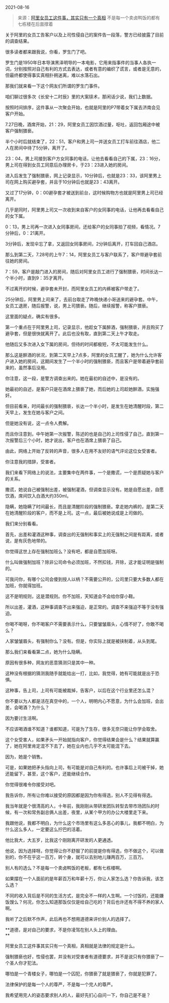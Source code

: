 2021-08-16

> 来源：[阿里女员工这件事，其实只有一个真相](http://mp.weixin.qq.com/s?__biz=MzU0MjYwNDU2Mw==&mid=2247500521&idx=2&sn=94b7faf728a6247b61585f525a040aaf&chksm=fb1aae95cc6d27830da1ce5cf567991d0836a07690ffbfed7fc9ff7078d6bd231afb05000935&scene=27#wechat_redirect)
> 不是每一个卖卤鸭饭的都有七栋楼在后面撑着

关于阿里的女员工告客户以及上司性侵自己的案件告一段落，警方已经披露了目前的调查结果。  

  

很多读者都来跟我说，你看，罗生门了吧。

  

罗生门是1950年日本导演黑泽明导的一本电影，它用来指事件的当事人各执一词，分别按照对自己有利的方式去表达，或者有意的编织了谎言，或者是无意的，但最终都使得事实真相扑朔迷离，难以水落石出。  

  

那我们就来看一下这个网友们所谓的罗生门事件。  

  

咱们聊过很多次《长安十二时辰》里的大案牍术，那闲话少说，我们上数据。  

  

按照时间排序，这件事从一次聚会开始，也就是阿里的P7带着女下属去济南会见客户开始。  

  

7.27日晚，酒席开始，21：29，阿里女员工因饮酒过量，呕吐，返回包厢途中被客户强制猥亵。  

  

半个小时后就结束了，22：51，客户和男上司一并送女员工打车前往酒店，他二人在房间中待了5分钟，离开了。  

  

23：04，男上司接到客户方女同事的电话，让他去看看自己的下属，23：16分，男上司在得到女员工同意后办理房卡，于23：23进入她的房间。  

  

进入后发生了强制猥亵，网上记录显示，10分钟后，也就是23：33，该阿里男上司在网上购买避孕套，并且于10分钟后也就是23：43离开。  

  

又过了17分钟，0：00避孕套才被送到前台，这时候购物方也就是阿里男上司已经离开。  

  

几乎是同时，阿里男上司又一次收到来自客户的女同事的电话，让他再去看看自己的女下属。  

  

0：13，男上司再一次进入女同事房间，还给客户的女同事拍了视频，看情况。7分钟后，0：21离开。  

  

3分钟后，发现伞忘了拿，又返回女同事房间，2分钟后离开，打车回自己酒店。

  

那么到第二天，7.28号的上午7：14，阿里女员工与客户联系了，客户带避孕套前往她的房间。  

  

7：59，客户是敲门进入的房间，随后对阿里女员工进行了强制猥亵，时间长达一个半小时，直到9：35才离开。  

  

不过离开的时候，避孕套未开封，而阿里女员工的内裤被客户带走了。

  

25分钟后，阿里男上司来了，去前台取走了昨晚快递小哥送来的避孕套。中午，女员工退房，随后报警，说，男上司猥亵。随后，继续报警，称客户猥亵。  

  

这里面的疑点，确实有很多。  

  

第一个重点在于阿里男上司，记录显示，他趁女下属醉酒，强制猥亵，并且购买了避孕套，但是很快就离开了。此后也没有取，直到第二天上午才取走。  

  

他随后又多次进入女下属的房间，但待的时间都极短，不太可能发生什么。

  

那么这是醉酒的状况，到第二天早上7点多，阿里的女员工醒了，她为什么允许客户进入她的房间，这期间发生了一个半小时的强制猥亵，而且客户是带着避孕套前来的，虽然事后没用。  

  

你注意，这一段，是警方调查出来的。她在最初的自述中，是没有的。  

  

她最初的自述，是客户只是在酒席上猥亵了她，而后她的上司趁她醉酒，实施强奸。

  

但目前看来，时间最长的强制猥亵，长达一个半小时，是发生在她清醒时段，第二天早上，发生在她与客户之间。  

  

但是她没有说，这一点令人费解。

  

而且你注意到，中午她第一次报警，陈述的也是自己的上司性侵了自己，直到第一次报警后三个小时，她才说出，客户也在酒席上猥亵了自己。  

  

由此，网络上开始了反转的声音，很多人在用不友好的语气评论这位女受害者。  

  

你注意我的措辞，受害者。  

  

我们来看下网络上的说法，主要集中在两件事，一个是撒谎，一个是质疑她与客户的关系。  

  

撒谎，她说自己被强制出差，被强制灌酒，但调查显示没有。她是自愿出差，自愿饮酒，席间饮入白酒大约350ml。  

  

隐瞒，她隐瞒了时间最长，而且是清醒阶段的强制猥亵。拿走她内裤的，是第二天在她清醒阶段的客户，而不是上司。这一点，最后被她说成是上司做的。

  

我们来分别看看。  

  

首先，出差和灌酒这种事，调查出的无强制和事实上的无强制之间是有距离，或者说，是有灰色地带的。

  

你觉得这世上存在强制加班么？没有吧，都是自愿加班呀。  

  

什么叫做强制加班？除非公司命令必须加班，不然扣钱，开除，这才能证明是强制的。

  

可我问你，有哪个公司会傻到授人以柄？不需要公开的，公司里只要大多数人都在加班，你就得加班。

  

这不是明规则，这是潜规则。你不加班，天知道会不会给你穿小鞋。

  

所以出差，灌酒，这种事调查不出来强迫，是正常的。调查不来强迫不等于没有强迫。

  

你喝不喝呀，你不喝客户不需要表示什么，只要皱皱眉头，心情不好了，你敢不喝么？  

  

人家皱皱眉头，有强制你么？没有。但是，你实际上就是被挟制着，从头到尾。  

  

那么我们来看看第二点，她为什么隐瞒。  

  

原因有很多种，网友的恶意猜测只是其中一种。  

  

这种没有根据的猜测我随手就能给出一打，比如，我觉得，她有可能就是出于恐惧。  

  

这种事，告上司，上司有可能被裁掉，告客户，以后在这个行业里还怎么混？  

  

你不要以为人都是活在真空中的，一个人，明明内心不愿意，为什么会加班，会出差，会喝酒？为什么？  

  

因为要讨生活啊。

  

不应该喝酒谁不知道？谁都知道，可是为了生存，很多无奈只能让你学会取舍。

  

这个女受害人，如果矛头一开始就指向客户，你觉得结果会是什么？结果就算赢了，她在阿里肯定混不下去了，她在业内也几乎不太可能混下去。  

  

因为，她是个销售。

  

可是，如果她把矛头指向上司，有可能是对自己有利的。也许事后上司被干掉，她还能留下，甚至，这个客户，还能继续合作。  

  

你觉得很难令你接受对吧。

  

我告诉你，所有让你难以接受的原因都是因为你有得选，别人不见得有得选。  

  

我当年就是个很清高的人，十年前，我刚刚从带研发团队转型去带市场团队的时候，有一次和常务副总俩人出差，夜里，从某个甲方的办公大楼里走下来。  

  

我跟他说，我都不明白，为什么这个市场里有这么多恶心的事儿，我都不明白，为什么这么多人，一定要这么拧巴的活着。

  

他比我大，大五岁，比我这个刚刚离开研发的人更通透。

  

他说，因为选择呀。你觉得让你不舒服了的前提是你有得选，你不做这个，可以做别的，你不在乎这一百万，转个身，就可以去别地儿赚两百万，三百万。  

  

别人有的选么？不是每一个卖卤鸭饭的老板，都有七栋楼啊。  

  

如果摆在一个人面前的是年薪百万和年薪十万，你让人家怎么选？你告诉我，该怎么选？

  

不同的收入背后是不同的生活方式，是完全不一样的人生啊。一个讨饭的，还能嫌饭馊么？何况，你怎么知道那饭仅仅是给自己吃的？背后也许还有不得不养的家人啊。

  

我听了之后默不作声，此后再也不想用道德来评价别人的选择了。

  

 **道德，是对自己的要求，不是你凌驾在别人头上的理由。  
**

  

阿里女员工这件事其实只有一个真相，真相就是法律的规定是什么。

  

强制猥亵也好，性侵也罢，并没有对受害者有道德要求，并不是说只有你猥亵了一个圣人你才犯法。  

  

哪怕是一个青楼女子，哪怕是一个囚犯，你猥亵了就是猥亵了，你就是犯罪了。

  

法律保护的是每一个人的尊严，不是每一个完人的尊严。  

  

我希望用完人的姿态要求别人的人，最好先扪心自问一下，你自己是不是？

